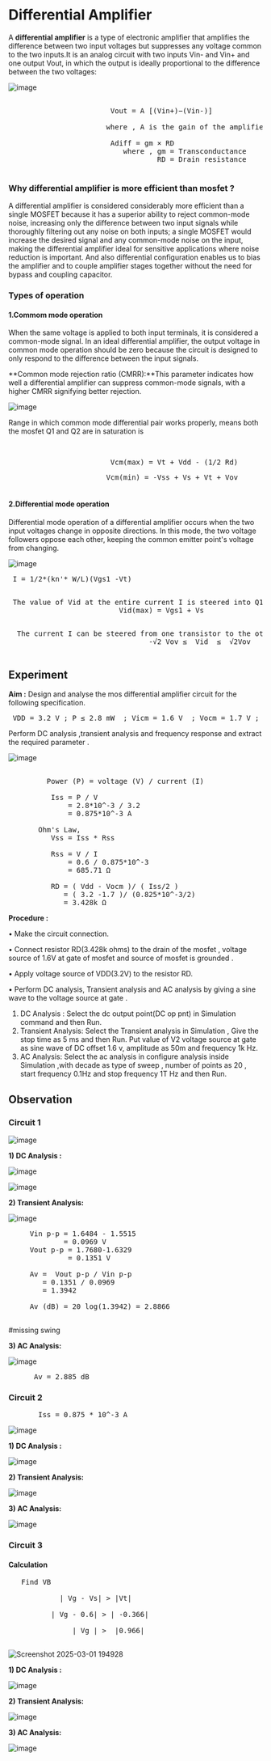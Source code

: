 # Differential Amplifier

A **differential amplifier** is a type of electronic amplifier that amplifies the difference between two input voltages but suppresses any voltage common to the two inputs.It is an analog circuit with two inputs Vin- and Vin+ and one output Vout, in which the output is ideally proportional to the difference between the two voltages:

![image](https://github.com/user-attachments/assets/fbd3352d-99e1-4286-9137-79cd83cc1df4)

 <pre>                  
                        Vout = A [(Vin+)−(Vin-)]
<br>                       where , A is the gain of the amplifier.

                        Adiff = gm × RD
                           where , gm = Transconductance 
                                   RD = Drain resistance
 </pre>
 
### Why differential amplifier is more efficient than mosfet ?
A differential amplifier is considered considerably more efficient than a single MOSFET because it has a superior ability to reject common-mode noise, increasing only the difference between two input signals while thoroughly filtering out any noise on both inputs; a single MOSFET would increase the desired signal and any common-mode noise on the input, making the differential amplifier ideal for sensitive applications where noise reduction is important. And also differential configuration enables us to bias the amplifier and to couple amplifier stages together without the need for bypass and coupling capacitor.

### Types of operation
#### 1.Commom mode operation  
<p>When the same voltage is applied to both input terminals, it is considered a common-mode signal. In an ideal differential amplifier, the output voltage in common mode operation should be zero because the circuit is designed to only respond to the difference between the input signals. 
<p></p> **Common mode rejection ratio (CMRR):**This parameter indicates how well a differential amplifier can suppress common-mode signals, with a higher CMRR signifying better rejection. 

![image](https://github.com/user-attachments/assets/3ac461ca-54dd-4c0f-b0a6-cc3e90dc3a8d)

Range in which common mode differential pair works properly, means both the mosfet Q1 and Q2 are in saturation is 
<p></p><br>           <pre>                        Vcm(max) = Vt + Vdd - (1/2 Rd)
<p></p>                       Vcm(min) = -Vss + Vs + Vt + Vov


</pre>

#### 2.Differential mode operation 
<p>Differential mode operation of a differential amplifier occurs when the two input voltages change in opposite directions. In this mode, the two voltage followers oppose each other, keeping the common emitter point's voltage from changing. 
  
![image](https://github.com/user-attachments/assets/ed5f11f5-b8e6-4351-9220-c8effbf2b6d5)

 <p></p> <pre> I = 1/2*(kn'* W/L)(Vgs1 -Vt)
 </pre> 
 
 <p></p> <pre> The value of Vid at the entire current I is steered into Q1 is
                          Vid(max) = Vgs1 + Vs
    </pre> 
    
 <p></p> <pre>  The current I can be steered from one transistor to the other by varying  Vid in the range 
                                 -√2 Vov ≤  Vid  ≤  √2Vov
   </pre> 

 ## Experiment 
**Aim :** Design and analyse the mos differential amplifier circuit for the following specification. 
<pre> VDD = 3.2 V ; P ≤ 2.8 mW  ; Vicm = 1.6 V  ; Vocm = 1.7 V ; Vp = 0.6 V  </pre>
Perform DC analysis ,transient analysis and frequency response and extract the required parameter .

![image](https://github.com/user-attachments/assets/b8017d40-dae2-4f17-bb25-4938ad6f5bf9)

<pre> 
         Power (P) = voltage (V) / current (I)

          Iss = P / V 
              = 2.8*10^-3 / 3.2
              = 0.875*10^-3 A

       Ohm's Law,
          Vss = Iss * Rss
         
          Rss = V / I
              = 0.6 / 0.875*10^-3
              = 685.71 Ω

          RD = ( Vdd - Vocm )/ ( Iss/2 )
             = ( 3.2 -1.7 )/ (0.825*10^-3/2)
             = 3.428k Ω 
</pre>

**Procedure :**

• Make the circuit connection.

• Connect resistor RD(3.428k ohms) to the drain of the mosfet , voltage source of 1.6V at gate of mosfet  and source of mosfet is grounded  .

• Apply voltage source of VDD(3.2V) to the resistor RD.

• Perform DC analysis, Transient analysis and AC analysis by giving a sine wave to the voltage source at gate .

1) DC Analysis :
   Select the dc output point(DC op pnt) in Simulation command and then Run.
2) Transient Analysis:
   Select the Transient analysis in Simulation ,  Give the stop time as 5 ms and then Run. Put value of V2 voltage 
   source at gate as sine wave of DC offset 1.6 v, amplitude as 50m and frequency 1k Hz.
3) AC Analysis:
   Select the ac analysis in configure analysis inside  Simulation ,with decade as type of sweep , number of points as 20 , start frequency 0.1Hz and stop frequency 1T Hz and then Run.

## Observation

### Circuit 1

 ![image](https://github.com/user-attachments/assets/594d7258-e18b-489c-97f0-1cc445cd34b9)

**1) DC Analysis :**
 
 ![image](https://github.com/user-attachments/assets/7621b1ef-1738-46bb-b269-d6a9ed9448f1)

![image](https://github.com/user-attachments/assets/48e295a9-7f8b-458e-beec-dee7bc117056)

**2) Transient Analysis:**

![image](https://github.com/user-attachments/assets/dba6cc4e-dfd5-486d-98e0-309fe93a7f21)

<pre>
     Vin p-p = 1.6484 - 1.5515
             = 0.0969 V
     Vout p-p = 1.7680-1.6329
              = 0.1351 V

     Av =  Vout p-p / Vin p-p
        = 0.1351 / 0.0969
        = 1.3942

     Av (dB) = 20 log(1.3942) = 2.8866
 
</pre>

#missing swing 

**3) AC Analysis:**

![image](https://github.com/user-attachments/assets/92523cd1-9a9a-492a-bf67-5f09b7bad7bd)

<pre>
      Av = 2.885 dB
</pre>

### Circuit 2

<pre>
       Iss = 0.875 * 10^-3 A
</pre>

![image](https://github.com/user-attachments/assets/ac29dd00-150b-4b4a-a155-74693f405ff2)

**1) DC Analysis :**

![image](https://github.com/user-attachments/assets/4fbfb2af-57fe-46e4-a23c-284dede7eeb6)

**2) Transient Analysis:**

![image](https://github.com/user-attachments/assets/851ea4b4-8a91-4b7e-8225-bc9d593421d3)

**3) AC Analysis:**

![image](https://github.com/user-attachments/assets/f0248d13-a395-4c03-83f5-cea9004132d4)


  ### Circuit 3
  #### Calculation
 <pre>   Find VB

            | Vg - Vs| > |Vt|

          | Vg - 0.6| > | -0.366|

               | Vg | >  |0.966|

</pre>   

![Screenshot 2025-03-01 194928](https://github.com/user-attachments/assets/4e44bb7a-4b67-44eb-b98e-3bc66427677c)


**1) DC Analysis :**

![image](https://github.com/user-attachments/assets/81d36c98-953b-4fc2-9c21-55fa76b160f4)

**2) Transient Analysis:**

![image](https://github.com/user-attachments/assets/38396a88-b4fc-4494-99db-f7f156d43987)

**3) AC Analysis:**

![image](https://github.com/user-attachments/assets/669dc1ca-df6d-4cd5-a5a1-1df8de092a53)






